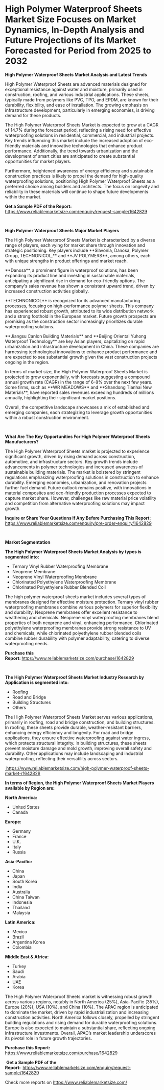 <p><h1>High Polymer Waterproof Sheets Market Size Focuses on Market Dynamics, In-Depth Analysis and Future Projections of its Market Forecasted for Period from 2025 to 2032</h1></p><p><strong>High Polymer Waterproof Sheets Market Analysis and Latest Trends</strong></p>
<p><p>High Polymer Waterproof Sheets are advanced materials designed for exceptional resistance against water and moisture, primarily used in construction, roofing, and various industrial applications. These sheets, typically made from polymers like PVC, TPO, and EPDM, are known for their durability, flexibility, and ease of installation. The growing emphasis on infrastructure development, particularly in emerging economies, is driving demand for these products.</p><p>The High Polymer Waterproof Sheets Market is expected to grow at a CAGR of 14.7% during the forecast period, reflecting a rising need for effective waterproofing solutions in residential, commercial, and industrial projects. Key trends influencing this market include the increased adoption of eco-friendly materials and innovative technologies that enhance product performance. Additionally, the trend towards urbanization and the development of smart cities are anticipated to create substantial opportunities for market players. </p><p>Furthermore, heightened awareness of energy efficiency and sustainable construction practices is likely to propel the demand for high-quality waterproofing solutions, positioning High Polymer Waterproof Sheets as a preferred choice among builders and architects. The focus on longevity and reliability in these materials will continue to shape future developments within the market.</p></p>
<p><strong>Get a Sample PDF of the Report:&nbsp;</strong> <a href="https://www.reliablemarketsize.com/enquiry/request-sample/1642829?utm_campaign=2281&utm_medium=2&utm_source=Github&utm_content=ia&utm_term=28032025&utm_id=high-polymer-waterproof-sheets">https://www.reliablemarketsize.com/enquiry/request-sample/1642829</a></p>
<p>&nbsp;</p>
<p><strong>High Polymer Waterproof Sheets Major Market Players</strong></p>
<p><p>The High Polymer Waterproof Sheets Market is characterized by a diverse range of players, each vying for market share through innovation and strategic positioning. Key players include **Slavonia, Danosa, Polymer Group, TECHNONICOL,** and **JV POLYMERS**, among others, each with unique strengths in product offerings and market reach.</p><p>**Danosa**, a prominent figure in waterproof solutions, has been expanding its product line and investing in sustainable materials, anticipating a significant rise in demand for eco-friendly options. The company's sales revenue has shown a consistent upward trend, driven by increased construction activities globally.</p><p>**TECHNONICOL** is recognized for its advanced manufacturing processes, focusing on high-performance polymer sheets. This company has experienced robust growth, attributed to its wide distribution network and a strong foothold in the European market. Future growth prospects are promising as the construction sector increasingly prioritizes durable waterproofing solutions.</p><p>**Jiangsu Canlon Building Materials** and **Beijing Oriental Yuhong Waterproof Technology** are key Asian players, capitalizing on rapid urbanization and infrastructure development in China. These companies are harnessing technological innovations to enhance product performance and are expected to see substantial growth given the vast construction projects ongoing in the region.</p><p>In terms of market size, the High Polymer Waterproof Sheets Market is projected to grow exponentially, with forecasts suggesting a compound annual growth rate (CAGR) in the range of 6-8% over the next few years. Some firms, such as **WR MEADOWS** and **Shandong Tianhai New Materials**, have reported sales revenues exceeding hundreds of millions annually, highlighting their significant market positions.</p><p>Overall, the competitive landscape showcases a mix of established and emerging companies, each strategizing to leverage growth opportunities within a robust construction environment.</p></p>
<p>&nbsp;</p>
<p><strong>What Are The Key Opportunities For High Polymer Waterproof Sheets Manufacturers?</strong></p>
<p><p>The High Polymer Waterproof Sheets market is projected to experience significant growth, driven by rising demand across construction, automotive, and infrastructure sectors. Key growth trends include advancements in polymer technologies and increased awareness of sustainable building materials. The market is bolstered by stringent regulations emphasizing waterproofing solutions in construction to enhance durability. Emerging economies, urbanization, and renovation projects further fuel demand. Future outlook remains positive, with innovations in material composites and eco-friendly production processes expected to capture market share. However, challenges like raw material price volatility and competition from alternative waterproofing solutions may impact growth.</p></p>
<p><strong>Inquire or Share Your Questions If Any Before Purchasing This Report:</strong> <a href="https://www.reliablemarketsize.com/enquiry/pre-order-enquiry/1642829?utm_campaign=2281&utm_medium=2&utm_source=Github&utm_content=ia&utm_term=28032025&utm_id=high-polymer-waterproof-sheets">https://www.reliablemarketsize.com/enquiry/pre-order-enquiry/1642829</a></p>
<p>&nbsp;</p>
<p><strong>Market Segmentation</strong></p>
<p><strong>The High Polymer Waterproof Sheets Market Analysis by types is segmented into:</strong></p>
<p><ul><li>Ternary Vinyl Rubber Waterproofing Membrane</li><li>Neoprene Membrane</li><li>Neoprene Vinyl Waterproofing Membrane</li><li>Chlorinated Polyethylene Waterproofing Membrane</li><li>Chlorinated Polyethylene Rubber Blended Coil</li></ul></p>
<p><p>The high polymer waterproof sheets market includes several types of membranes designed for effective moisture protection. Ternary vinyl rubber waterproofing membranes combine various polymers for superior flexibility and durability. Neoprene membranes offer excellent resistance to weathering and chemicals. Neoprene vinyl waterproofing membranes blend properties of both neoprene and vinyl, enhancing performance. Chlorinated polyethylene waterproofing membranes provide strong resistance to UV and chemicals, while chlorinated polyethylene rubber blended coils combine rubber durability with polymer adaptability, catering to diverse waterproofing needs.</p></p>
<p><strong>Purchase this Report:&nbsp;</strong><a href="https://www.reliablemarketsize.com/purchase/1642829?utm_campaign=2281&utm_medium=2&utm_source=Github&utm_content=ia&utm_term=28032025&utm_id=high-polymer-waterproof-sheets">https://www.reliablemarketsize.com/purchase/1642829</a></p>
<p>&nbsp;</p>
<p><strong>The High Polymer Waterproof Sheets Market Industry Research by Application is segmented into:</strong></p>
<p><ul><li>Roofing</li><li>Road and Bridge</li><li>Building Structures</li><li>Others</li></ul></p>
<p><p>The High Polymer Waterproof Sheets Market serves various applications, primarily in roofing, road and bridge construction, and building structures. In roofing, these sheets provide durable, weather-resistant barriers, enhancing energy efficiency and longevity. For road and bridge applications, they ensure effective waterproofing against water ingress, which protects structural integrity. In building structures, these sheets prevent moisture damage and mold growth, improving overall safety and durability. Other applications may include landscaping and industrial waterproofing, reflecting their versatility across sectors.</p></p>
<p><a href="https://www.reliablemarketsize.com/high-polymer-waterproof-sheets-market-r1642829?utm_campaign=2281&utm_medium=2&utm_source=Github&utm_content=ia&utm_term=28032025&utm_id=high-polymer-waterproof-sheets">&nbsp;https://www.reliablemarketsize.com/high-polymer-waterproof-sheets-market-r1642829</a></p>
<p><strong>In terms of Region, the High Polymer Waterproof Sheets Market Players available by Region are:</strong></p>
<p>
    <p> <strong> North America: </strong>
        <ul>
            <li>United States</li>
            <li>Canada</li>
        </ul>
        </p> 
    <p> <strong> Europe: </strong>
        <ul>
            <li>Germany</li>
            <li>France</li>
            <li>U.K.</li>
            <li>Italy</li>
            <li>Russia</li>
        </ul>
        </p> 
    <p> <strong> Asia-Pacific: </strong>
        <ul>
            <li>China</li>
            <li>Japan</li>
            <li>South Korea</li>
            <li>India</li>
            <li>Australia</li>
            <li>China Taiwan</li>
            <li>Indonesia</li>
            <li>Thailand</li>
            <li>Malaysia</li>
        </ul>
        </p> 
    <p> <strong> Latin America: </strong>
        <ul>
            <li>Mexico</li>
            <li>Brazil</li>
            <li>Argentina Korea</li>
            <li>Colombia</li>
        </ul>
        </p> 
    <p> <strong> Middle East & Africa: </strong>
        <ul>
            <li>Turkey</li>
            <li>Saudi</li>
            <li>Arabia</li>
            <li>UAE</li>
            <li>Korea</li>
        </ul>
    </p>
    </p>
<p><p>The High Polymer Waterproof Sheets market is witnessing robust growth across various regions, notably in North America (25%), Asia-Pacific (35%), Europe (20%), USA (10%), and China (10%). The APAC region is anticipated to dominate the market, driven by rapid industrialization and increasing construction activities. North America follows closely, propelled by stringent building regulations and rising demand for durable waterproofing solutions. Europe is also expected to maintain a substantial share, reflecting ongoing infrastructure investments. Overall, APAC’s market leadership underscores its pivotal role in future growth trajectories.</p></p>
<p><strong>Purchase this Report: </strong><a href="https://www.reliablemarketsize.com/purchase/1642829?utm_campaign=2281&utm_medium=2&utm_source=Github&utm_content=ia&utm_term=28032025&utm_id=high-polymer-waterproof-sheets">https://www.reliablemarketsize.com/purchase/1642829</a></p>
<p>&nbsp;<strong>Get a Sample PDF of the Report:&nbsp;&nbsp;</strong><a href="https://www.reliablemarketsize.com/enquiry/request-sample/1642829?utm_campaign=2281&utm_medium=2&utm_source=Github&utm_content=ia&utm_term=28032025&utm_id=high-polymer-waterproof-sheets">https://www.reliablemarketsize.com/enquiry/request-sample/1642829</a></p>
<p><strong></strong></p>
<p>Check more reports on <a href="https://www.reliablemarketsize.com/?utm_campaign=2281&utm_medium=2&utm_source=Github&utm_content=ia&utm_term=28032025&utm_id=high-polymer-waterproof-sheets">https://www.reliablemarketsize.com/</a></p>
